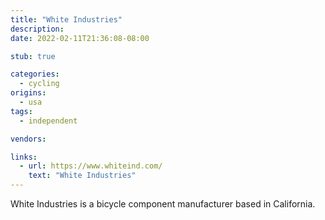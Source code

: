 ```yaml
---
title: "White Industries"
description:
date: 2022-02-11T21:36:08-08:00

stub: true

categories:
  - cycling
origins:
  - usa
tags:
  - independent

vendors:

links:
  - url: https://www.whiteind.com/
    text: "White Industries"
---
```


White Industries is a bicycle component manufacturer based in California.
